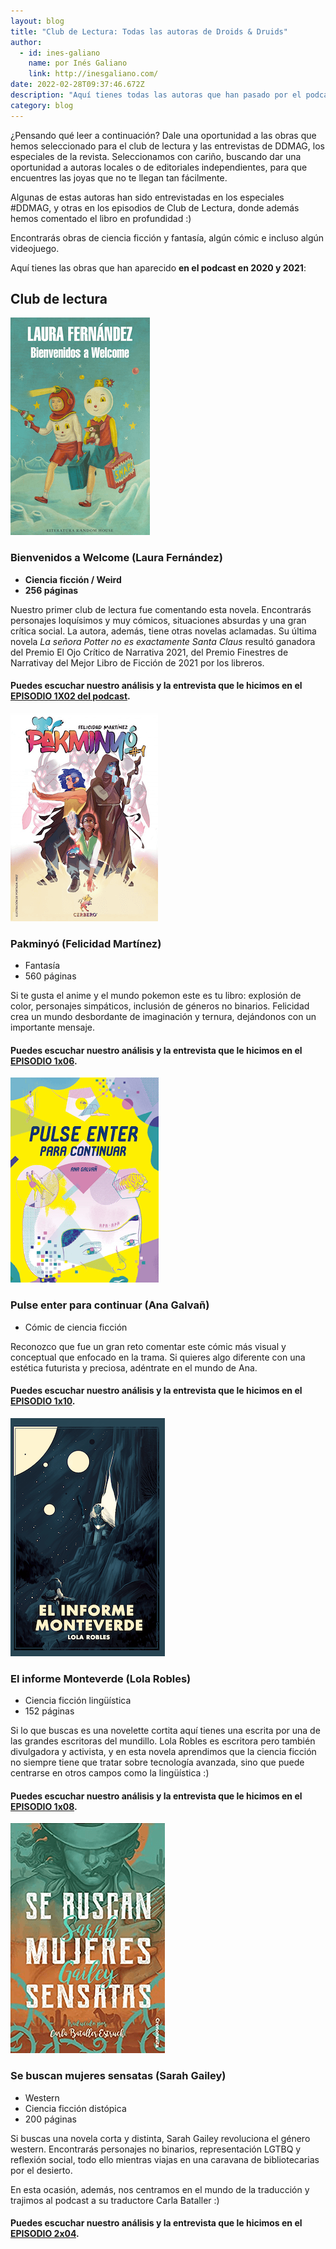 ```yaml
---
layout: blog
title: "Club de Lectura: Todas las autoras de Droids & Druids"
author:
  - id: ines-galiano
    name: por Inés Galiano
    link: http://inesgaliano.com/
date: 2022-02-28T09:37:46.672Z
description: "Aquí tienes todas las autoras que han pasado por el podcast "
category: blog
---
```

¿Pensando qué leer a continuación? Dale una oportunidad a las obras que hemos seleccionado para el club de lectura y las entrevistas de DDMAG, los especiales de la revista. Seleccionamos con cariño, buscando dar una oportunidad a autoras locales o de editoriales independientes, para que encuentres las joyas que no te llegan tan fácilmente.

Algunas de estas autoras han sido entrevistadas en los especiales #DDMAG, y otras en los episodios de Club de Lectura, donde además hemos comentado el libro en profundidad :) 

Encontrarás obras de ciencia ficción y fantasía, algún cómic e incluso algún videojuego. 

Aquí tienes las obras que han aparecido **en el podcast en 2020 y 2021**:

## Club de lectura

![Bienvenidos a Welcome de Laura fernandez](/public/images/screen-shot-2022-02-28-at-10.55.20-am.png)

### **Bienvenidos a Welcome** (Laura Fernández)

* **Ciencia ficción / Weird**
* **256 páginas**

Nuestro primer club de lectura fue comentando esta novela. Encontrarás personajes loquísimos y muy cómicos, situaciones absurdas y una gran crítica social. La autora, además, tiene otras novelas aclamadas. Su última novela *La señora Potter no es exactamente Santa Claus* resultó ganadora del Premio El Ojo Crítico de Narrativa 2021, del Premio Finestres de Narrativa[](https://es.wikipedia.org/wiki/Laura_Fern%C3%A1ndez_(escritora)#cite_note-3)​ y del Mejor Libro de Ficción de 2021 por los libreros.

#### Puedes escuchar nuestro análisis y la entrevista que le hicimos en el [EPISODIO 1X02 del podcast](https://droidsanddruids.com/podcast/2020/07/25/episodio-2.html).

![Novela Pakminyo](/public/images/p2.png)

### Pakminyó (Felicidad Martínez)

* Fantasía
* 560 páginas

Si te gusta el anime y el mundo pokemon este es tu libro: explosión de color, personajes simpáticos, inclusión de géneros no binarios. Felicidad crea un mundo desbordante de imaginación y ternura, dejándonos con un importante mensaje.

#### Puedes escuchar nuestro análisis y la entrevista que le hicimos en el [EPISODIO 1x06](https://droidsanddruids.com/podcast/2020/12/06/d-d-1x06-club-lectura-pakminy%C3%B3.html).

![Pulse enter para continuar](/public/images/p.png)

### Pulse enter para continuar (Ana Galvañ)

* Cómic de ciencia ficción

Reconozco que fue un gran reto comentar este cómic más visual y conceptual que enfocado en la trama. Si quieres algo diferente con una estética futurista y preciosa, adéntrate en el mundo de Ana.

#### Puedes escuchar nuestro análisis y la entrevista que le hicimos en el [EPISODIO 1x10](https://droidsanddruids.com/podcast/2021/04/11/d-d-1x10-cl-pulse-enter-para-continuar.html).

![Informe Monteverde](/public/images/i.png)

### El informe Monteverde (Lola Robles)

* Ciencia ficción lingüística
* 152 páginas

Si lo que buscas es una novelette cortita aquí tienes una escrita por una de las grandes escritoras del mundillo. Lola Robles es escritora pero también divulgadora y activista, y en esta novela aprendimos que la ciencia ficción no siempre tiene que tratar sobre tecnología avanzada, sino que puede centrarse en otros campos como la lingüística :)

#### Puedes escuchar nuestro análisis y la entrevista que le hicimos en el [EPISODIO 1x08](https://droidsanddruids.com/podcast/2021/01/11/d-d-1x08-club-lectura-el-informe-monteverde.html).

![Se buscan mujeres sensatas (Sarah Gailey)](/public/images/s.png)

### Se buscan mujeres sensatas (Sarah Gailey)

* Western
* Ciencia ficción distópica
* 200 páginas

Si buscas una novela corta y distinta, Sarah Gailey revoluciona el género western. Encontrarás personajes no binarios, representación LGTBQ y reflexión social, todo ello mientras viajas en una caravana de bibliotecarias por el desierto. 

En esta ocasión, además, nos centramos en el mundo de la traducción y trajimos al podcast a su traductore Carla Bataller :)

#### Puedes escuchar nuestro análisis y la entrevista que le hicimos en el [EPISODIO 2x04](https://droidsanddruids.com/podcast/2021/11/05/d-d-2x04-cl-se-buscan-mujeres-sensatas.html).